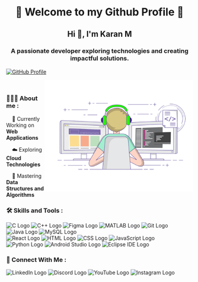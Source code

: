 <h1 align="center"><b>🚀 Welcome to my Github Profile 🚀</b></h1>
<h2 align="center">Hi 👋, I'm Karan M</h2>
<h3 align="center">A passionate developer exploring technologies and creating impactful solutions. </h3>
  
<a href="https://github.com/404"> <img src="https://user-images.githubusercontent.com/73097560/115834477-dbab4500-a447-11eb-908a-139a6edaec5c.gif" alt="GitHub Profile" align="center"></a>  
  
<img src="https://raw.githubusercontent.com/mikonoid/mikonoid/main/images/gifs/coder3.gif" alt="animation here" width="400" height="300" align="right"><br>
<h3 align="left">👨🏻‍💻 About me :</h3>
<div align="left">
  <p>&nbsp;&nbsp;&nbsp;&nbsp;👾 Currently Working on <b>Web Applications</b></p>
  <p>&nbsp;&nbsp;&nbsp;&nbsp;☁️ Exploring <b>Cloud Technologies</b></p>
  <p>&nbsp;&nbsp;&nbsp;&nbsp;🌿 Mastering <b>Data Structures and Algorithms</b></p>
</div>

<h3 align="left">🛠️ Skills and Tools : </h3>
<div align="left">
  <a href="https://en.wikipedia.org/wiki/C_(programming_language)" target="_blank" style="text-decoration: none;">
    <img src="https://upload.wikimedia.org/wikipedia/commons/1/19/C_Logo.png" alt="C Logo" width="40" height="40">
  </a>
  <a href="https://en.wikipedia.org/wiki/C%2B%2B" target="_blank" style="text-decoration: none;">
    <img src="https://upload.wikimedia.org/wikipedia/commons/1/18/ISO_C%2B%2B_Logo.svg" alt="C++ Logo" width="40" height="40">
  </a>
  <a href="https://www.figma.com/" target="_blank" style="text-decoration: none;">
    <img src="https://upload.wikimedia.org/wikipedia/commons/3/33/Figma-logo.svg" alt="Figma Logo" width="40" height="40">
  </a>
  <a href="https://www.mathworks.com/products/matlab.html" target="_blank" style="text-decoration: none;">
    <img src="https://upload.wikimedia.org/wikipedia/commons/2/21/Matlab_Logo.png" alt="MATLAB Logo" width="40" height="40">
  </a>
  <a href="https://git-scm.com/" target="_blank" style="text-decoration: none;">
    <img src="https://upload.wikimedia.org/wikipedia/commons/3/3f/Git_icon.svg" alt="Git Logo" width="40" height="40">
  </a>
  <a href="https://www.java.com/" target="_blank" style="text-decoration: none;">
    <img src="https://upload.wikimedia.org/wikipedia/en/3/30/Java_programming_language_logo.svg" alt="Java Logo" width="40" height="40">
  </a>
  <a href="https://www.mysql.com/" target="_blank" style="text-decoration: none;">
    <img src="https://upload.wikimedia.org/wikipedia/en/d/dd/MySQL_logo.svg" alt="MySQL Logo" width="40" height="40">
  </a>
  <br>
  <a href="https://reactjs.org/" target="_blank" style="text-decoration: none;">
    <img src="https://upload.wikimedia.org/wikipedia/commons/a/a7/React-icon.svg" alt="React Logo" width="40" height="40">
  </a>
  <a href="https://developer.mozilla.org/en-US/docs/Web/HTML" target="_blank" style="text-decoration: none;">
    <img src="https://upload.wikimedia.org/wikipedia/commons/6/61/HTML5_logo_and_wordmark.svg" alt="HTML Logo" width="40" height="40">
  </a>
  <a href="https://developer.mozilla.org/en-US/docs/Web/CSS" target="_blank" style="text-decoration: none;">
    <img src="https://upload.wikimedia.org/wikipedia/commons/d/d5/CSS3_logo_and_wordmark.svg" alt="CSS Logo" width="40" height="40">
  </a>
  <a href="https://developer.mozilla.org/en-US/docs/Web/JavaScript" target="_blank" style="text-decoration: none;">
    <img src="https://upload.wikimedia.org/wikipedia/commons/6/6a/JavaScript-logo.png" alt="JavaScript Logo" width="40" height="40">
  </a>
  <a href="https://www.python.org/" target="_blank" style="text-decoration: none;">
    <img src="https://upload.wikimedia.org/wikipedia/commons/c/c3/Python-logo-notext.svg" alt="Python Logo" width="40" height="40">
  </a>
  <a href="https://developer.android.com/studio" target="_blank" style="text-decoration: none;">
    <img src="https://encrypted-tbn0.gstatic.com/images?q=tbn:ANd9GcRcxvx7-Wparxr1aKmUd9j2hH59oLWWX3LjPA&s" alt="Android Studio Logo" width="40" height="40">
  </a>
  <a href="https://www.eclipse.org/" target="_blank" style="text-decoration: none;">
    <img src="https://cdn.iconscout.com/icon/free/png-512/free-eclipse-logo-icon-download-in-svg-png-gif-file-formats--technology-social-media-company-vol-2-pack-logos-icons-2944844.png?f=webp&w=512" alt="Eclipse IDE Logo" width="40" height="40">
  </a>
</div>

<h3 align="left">🤝 Connect With Me : </h3>
<div align="left">
  <a href="https://linkedin.com/in/karanm7" target="_blank" style="text-decoration: none;">
    <img src="https://cdn.iconscout.com/icon/free/png-512/free-linkedin-logo-icon-download-in-svg-png-gif-file-formats--social-media-apps-pack-logos-icons-8461541.png?f=webp&w=512" width="50" height="45" alt="LinkedIn Logo">
  </a>
  <a href="www.discord.com" target="_blank" style="text-decoration: none;">
    <img src="https://cdn.iconscout.com/icon/free/png-512/free-discord-logo-icon-download-in-svg-png-gif-file-formats--social-media-forum-apps-pack-logos-icons-8461533.png?f=webp&w=512" width="50" height="45" alt="Discord Logo">
  </a>
  <a href="www.youtube.com/%40Speed_gaming7777" target="_blank" style="text-decoration: none;">
    <img src="https://cdn.iconscout.com/icon/free/png-512/free-youtube-logo-icon-download-in-svg-png-gif-file-formats--yt-social-media-apps-pack-logos-icons-8461555.png?f=webp&w=512" width="50" height="45" alt="YouTube Logo">
  </a>
  <a href="https://www.instagram.com/karan_m2005/" target="_blank" style="text-decoration: none;">
    <img src="https://cdn.iconscout.com/icon/free/png-512/free-instagram-logo-icon-download-in-svg-png-gif-file-formats--social-media-apps-pack-logos-icons-8461537.png?f=webp&w=512" width="50" height="45" alt="Instagram Logo">
  </a> 
</div>
